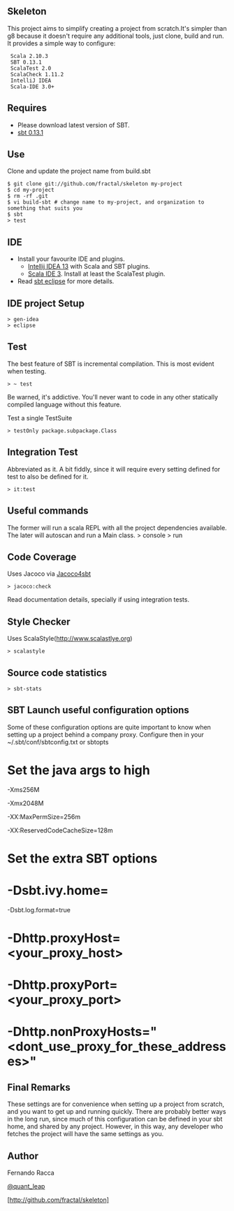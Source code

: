Skeleton
------------

This project aims to simplify creating a project from scratch.It's simpler than g8 because it doesn't require any additional tools, just clone, build and run.
It provides a simple way to configure:

     Scala 2.10.3
     SBT 0.13.1
     ScalaTest 2.0
     ScalaCheck 1.11.2
     IntelliJ IDEA 
     Scala-IDE 3.0+

Requires
---------------
* Please download latest version of SBT.
* [sbt 0.13.1](https://scala-sbt.org)

Use
---------------
Clone and update the project name from build.sbt

    $ git clone git://github.com/fractal/skeleton my-project
    $ cd my-project
    $ rm -rf .git
    $ vi build-sbt # change name to my-project, and organization to something that suits you
    $ sbt
    > test

IDE
---------------
* Install your favourite IDE and plugins.
	* [Intellij IDEA 13](http://jetbrains.com/download) with Scala and SBT plugins.
	* [Scala IDE 3](http://scala-ide.org/download/). Install at least the ScalaTest plugin.
* Read [sbt eclipse](https://github.com/typesafehub/sbteclipse/wiki/Using-sbteclipse) for more details.

IDE project Setup
-----------------
	> gen-idea
 	> eclipse

Test
------------------
The best feature of SBT is incremental compilation. This is most evident when testing.

	> ~ test

Be warned, it's addictive. You'll never want to code in any other statically compiled language without this feature.

Test a single TestSuite

	> testOnly package.subpackage.Class

Integration Test
-------------------
Abbreviated as it. A bit fiddly, since it will require every setting defined for test to also be defined for it.

	> it:test

Useful commands
-----------------
The former will run a scala REPL with all the project dependencies available. The later will autoscan and run a Main class.
	> console
	> run

Code Coverage
------------------
Uses Jacoco via [Jacoco4sbt](https://github.com/sbt/jacoco4sbt/wiki)

	> jacoco:check

Read documentation details, specially if using integration tests.

Style Checker
-------------------
Uses ScalaStyle(http://www.scalastlye.org)

	> scalastyle

Source code statistics
---------------------

	> sbt-stats

SBT Launch useful configuration options
---------------------------------------
Some of these configuration options are quite important to know when setting up a project behind a company proxy.
Configure then in your ~/.sbt/conf/sbtconfig.txt or sbtopts

# Set the java args to high
 
-Xms256M
 
-Xmx2048M
 
-XX:MaxPermSize=256m
 
-XX:ReservedCodeCacheSize=128m
 
# Set the extra SBT options
 
# -Dsbt.ivy.home=<m2 repo>
 
-Dsbt.log.format=true
 
# -Dhttp.proxyHost=<your_proxy_host>
 
# -Dhttp.proxyPort=<your_proxy_port>
 
# -Dhttp.nonProxyHosts="<dont_use_proxy_for_these_addresses>"



Final Remarks
--------------------
These settings are for convenience when setting up a project from scratch, and you want to get up and running quickly. 
There are probably better ways in the long run, since much of this configuration can be defined in your sbt home, and shared by any project.
However, in this way, any developer who fetches the project will have the same settings as you.

Author
--------------------
Fernando Racca

[@quant_leap](http://twitter.com/quant_leap)

[http://github.com/fractal/skeleton]
